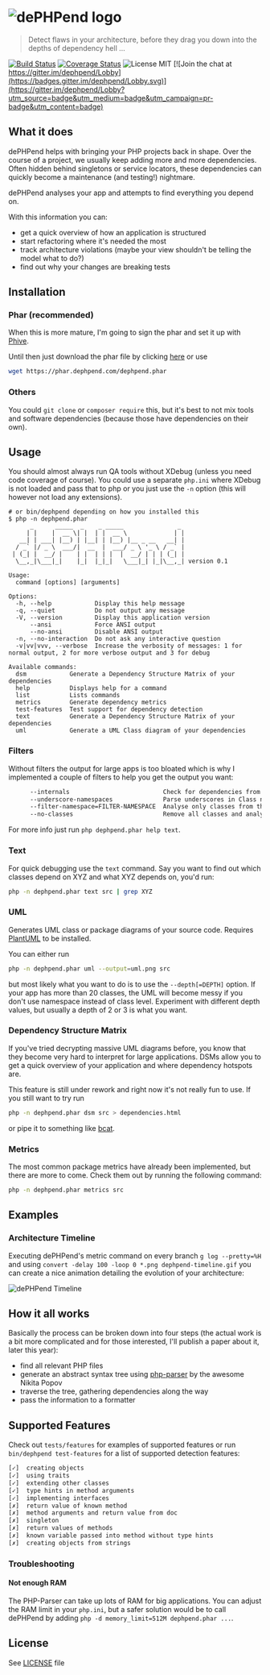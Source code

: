 # ![dePHPend logo](https://mike-on-a-bike.com/dephpend-logo.png) 

> Detect flaws in your architecture, before they drag you down into the depths of dependency hell ...

[![Build Status](https://travis-ci.org/mihaeu/dephpend.svg?branch=develop)](https://travis-ci.org/mihaeu/dephpend) [![Coverage Status](https://coveralls.io/repos/github/mihaeu/dephpend/badge.svg)](https://coveralls.io/github/mihaeu/dephpend) ![License MIT](https://img.shields.io/badge/License-MIT-blue.svg?style=flat) [![Join the chat at https://gitter.im/dephpend/Lobby](https://badges.gitter.im/dephpend/Lobby.svg)](https://gitter.im/dephpend/Lobby?utm_source=badge&utm_medium=badge&utm_campaign=pr-badge&utm_content=badge)

## What it does

dePHPend helps with bringing your PHP projects back in shape. Over the course
of a project, we usually keep adding more and more dependencies. Often hidden 
behind singletons or service locators, these dependencies can quickly become 
a maintenance (and testing!) nightmare.

dePHPend analyses your app and attempts to find everything you depend on.

With this information you can:

 - get a quick overview of how an application is structured
 - start refactoring where it's needed the most
 - track architecture violations (maybe your view shouldn't be telling the model what to do?)
 - find out why your changes are breaking tests

## Installation

### Phar (recommended)

When this is more mature, I'm going to sign the phar and set it up with [Phive](https://phar.io/).

Until then just download the phar file by clicking [here](https://phar.dephpend.com/dephpend.phar) or use

```bash
wget https://phar.dephpend.com/dephpend.phar
```

### Others

You could `git clone` or `composer require` this, but it's best to not mix tools and software dependencies (because those have dependencies on their own).

## Usage

You should almost always run QA tools without XDebug (unless you need code coverage of course). You could use a separate `php.ini` where XDebug is not loaded and pass that to php or you just use the `-n` option (this will however not load any extensions). 

```
# or bin/dephpend depending on how you installed this
$ php -n dephpend.phar                                                                                                 
      _      _____  _    _ _____               _ 
     | |    |  __ \| |  | |  __ \             | |
   __| | ___| |__) | |__| | |__) |__ _ __   __| |
  / _` |/ _ \  ___/|  __  |  ___/ _ \ '_ \ / _` |
 | (_| |  __/ |    | |  | | |  |  __/ | | | (_| |
  \__,_|\___|_|    |_|  |_|_|   \___|_| |_|\__,_| version 0.1

Usage:
  command [options] [arguments]

Options:
  -h, --help            Display this help message
  -q, --quiet           Do not output any message
  -V, --version         Display this application version
      --ansi            Force ANSI output
      --no-ansi         Disable ANSI output
  -n, --no-interaction  Do not ask any interactive question
  -v|vv|vvv, --verbose  Increase the verbosity of messages: 1 for normal output, 2 for more verbose output and 3 for debug

Available commands:
  dsm            Generate a Dependency Structure Matrix of your dependencies
  help           Displays help for a command
  list           Lists commands
  metrics        Generate dependency metrics
  test-features  Test support for dependency detection
  text           Generate a Dependency Structure Matrix of your dependencies
  uml            Generate a UML Class diagram of your dependencies
```

### Filters

Without filters the output for large apps is too bloated which is why I implemented a couple of filters to help you get the output you want:

```bash
      --internals                          Check for dependencies from internal PHP Classes like SplFileInfo.
      --underscore-namespaces              Parse underscores in Class names as namespaces.
      --filter-namespace=FILTER-NAMESPACE  Analyse only classes from this namespace.
      --no-classes                         Remove all classes and analyse only namespaces.
```

For more info just run `php dephpend.phar help text`.

### Text

For quick debugging use the `text` command. Say you want to find out which classes depend on XYZ and what XYZ depends on, you'd run: 

```bash
php -n dephpend.phar text src | grep XYZ
```

### UML

Generates UML class or package diagrams of your source code. Requires [PlantUML](http://plantuml.com/) to be installed.

You can either run 

```bash
php -n dephpend.phar uml --output=uml.png src
``` 

but most likely what you want to do is to use the `--depth[=DEPTH]` option. If your app has more than 20 classes, the UML will become messy if you don't use namespace instead of class level. Experiment with different depth values, but usually a depth of 2 or 3 is what you want.

### Dependency Structure Matrix

If you've tried decrypting massive UML diagrams before, you know that they become very hard to interpret for large applications. DSMs allow you to get a quick overview of your application and where dependency hotspots are.

This feature is still under rework and right now it's not really fun to use. If you still want to try run 

```bash
php -n dephpend.phar dsm src > dependencies.html
``` 
or pipe it to something like [bcat](https://rtomayko.github.io/bcat/).

### Metrics

The most common package metrics have already been implemented, but there are more to come. Check them out by running the following command:

```bash
php -n dephpend.phar metrics src
```

## Examples

### Architecture Timeline

Executing dePHPend's metric command on every branch `g log --pretty=%H` and using `convert -delay 100 -loop 0 *.png dephpend-timeline.gif` you can create a nice animation detailing the evolution of your architecture:

![dePHPend Timeline](https://dephpend.com/dephpend-timeline.gif)

## How it all works

Basically the process can be broken down into four steps (the actual work is a bit more complicated and for those interested, I'll publish a paper about it, later this year):

 - find all relevant PHP files
 - generate an abstract syntax tree using [php-parser]() by the awesome Nikita Popov
 - traverse the tree, gathering dependencies along the way
 - pass the information to a formatter

## Supported Features

Check out `tests/features` for examples of supported features or run `bin/dephpend test-features` for a list of supported detection features:

```bash
[✓]  creating objects
[✓]  using traits
[✓]  extending other classes
[✓]  type hints in method arguments
[✓]  implementing interfaces
[✗]  return value of known method
[✗]  method arguments and return value from doc
[✗]  singleton
[✗]  return values of methods
[✗]  known variable passed into method without type hints
[✗]  creating objects from strings
```

### Troubleshooting

#### Not enough RAM

The PHP-Parser can take up lots of RAM for big applications. You can adjust the RAM limit in your `php.ini`, but a safer solution would be to call dePHPend by adding `php -d memory_limit=512M dephpend.phar ...`.

## License

See [LICENSE](LICENSE) file

